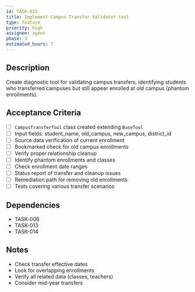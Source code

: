 ```yaml
---
id: TASK-022
title: Implement Campus Transfer Validator tool
type: feature
priority: high
assignee: agent
phase: 3
estimated_hours: 7
---
```


## Description
Create diagnostic tool for validating campus transfers, identifying students who transferred campuses but still appear enrolled at old campus (phantom enrollments).

## Acceptance Criteria
- [ ] `CampusTransferTool` class created extending `BaseTool`
- [ ] Input fields: student_name, old_campus, new_campus, district_id
- [ ] Source data verification of current enrollment
- [ ] Bookmarked check for old campus enrollments
- [ ] Verify proper relationship cleanup
- [ ] Identify phantom enrollments and classes
- [ ] Check enrollment date ranges
- [ ] Status report of transfer and cleanup issues
- [ ] Remediation path for removing old enrollments
- [ ] Tests covering various transfer scenarios

## Dependencies
- TASK-006
- TASK-013
- TASK-014

## Notes
- Check transfer effective dates
- Look for overlapping enrollments
- Verify all related data (classes, teachers)
- Consider mid-year transfers
